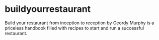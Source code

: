 # buildyourrestaurant
Build your restaurant from inception to reception by Geordy Murphy is a priceless handbook filled with recipes to start and run a successful restaurant.

